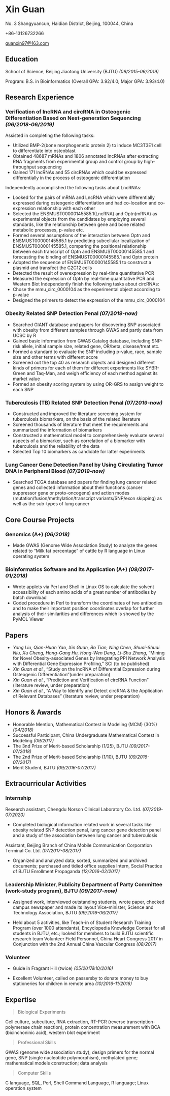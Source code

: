 # Xin Guan

No. 3 Shangyuancun, 
Haidian District, 
Beijing, 100044, China

+86-13126732266

guanxin97@163.com 

## Education

School of Science, Beijing Jiaotong University (BJTU) _(09/2015-06/2019)_ 

Program: B.S. in Bioinformatics (Overall GPA: 3.92/4.0; Major GPA: 3.93/4.0)

## Research Experience 

### Verification of lncRNA and circRNA in Osteogenic Differentiation Based on Next-generation Sequencing         _(06/2018-06/2019)_         
Assisted in completing the following tasks:
* Utilized BMP-2(bone morphogenetic protein 2) to induce MC3T3E1 cell to differentiate into osteoblast
* Obtained 48687 mRNAs and 1806 annotated lncRNAs after extracting RNA fragments from experimental group and control group by high-throughput sequencing
* Gained 171 lncRNAs and 55 circRNAs which could be expressed differentially in the process of osteogenic differentiation 

Independently accomplished the following tasks about LncRNAs:
* Looked for the pairs of mRNA and LncRNA which were differentially expressed during osteogenic differentiation and had co-location and co-expression relationship with each other
* Selected the ENSMUST00000145585.1(LncRNA) and Optn(mRNA) as experimental objects from the candidates by employing several standards, like the relationship between gene and bone related metabolic processes, p-value etc.
* Formed several assumptions of the interaction between Optn and ENSMUST00000145585.1 by predicting subcellular localization of ENSMUST00000145585.1, comparing the positional relationship between each transcript of Optn and ENSMUST00000145585.1 and forecasting the binding of ENSMUST00000145585.1 and Optn protein
* Adopted the sequence of ENSMUST00000145585.1 to construct a plasmid and transfect the C2C12 cells
* Detected the result of overexpression by real-time quantitative PCR
* Measured the expression of Optn by real-time quantitative PCR and Western Blot Independently finish the following tasks about circRNAs:
* Chose the mmu_circ_0000104 as the experimental object according to p-value
* Designed the primers to detect the expression of the mmu_circ_0000104

### Obesity Related SNP Detection Penal                                                                                _(07/2019-now)_ 
* Searched GIANT database and papers for discovering SNP associated with obesity from different samples through GWAS and partly data from UCSC by R
* Gained basic information from GWAS Catalog database, including SNP-risk allele, initial sample size, related gene, OR/beta, disease/treat etc.
* Formed a standard to evaluate the SNP including p-value, race, sample size and other terms with different score
* Screened out the top 40 as research objects and designed different kinds of primers for each of them for different experiments like SYBR-Green and Taq-Man, and weigh efficiency of each method against its market value
* Formed an obesity scoring system by using OR-GRS to assign weight to each SNP

### Tuberculosis (TB) Related SNP Detection Penal                                                                  _(07/2019-now)_
* Constructed and improved the literature screening system for tuberculosis biomarkers, on the basis of the related literature
* Screened thousands of literature that meet the requirements and summarized the information of biomarkers
* Constructed a mathematical model to comprehensively evaluate several aspects of a biomarker, such as correlation of a biomarker with tuberculosis and the reliability of the data
* Selected Top 10 biomarkers as candidate for latter experiments

### Lung Cancer Gene Detection Panel by Using Circulating Tumor DNA in Peripheral Blood                               _(07/2019-now)_
* Searched TCGA database and papers for finding lung cancer related genes and collected information about their functions (cancer suppressor gene or proto-oncogene) and action modes (mutation/fusion/methylation/transcript variants/SNP/exon skipping) as well as the sub-types of lung cancer
 
## Core Course Projects 

### Genomics (A+)                                                                                                       _(06/2018)_
* Made GWAS (Genome Wide Association Study) to analyze the genes related to “Milk fat percentage” of cattle by R language in Linux operating system

### Bioinformatics Software and Its Application (A+)                                                              _(09/2017-01/2018)_
* Wrote applets via Perl and Shell in Linux OS to calculate the solvent accessibility of each amino acids of a great number of antibodies by batch download
* Coded procedure in Perl to transform the coordinates of two antibodies and to make their important position coordinates overlap for further analysis of their similarities and differences which is showed by the PyMOL Viewer

## Papers
* *Yong Liu, Qian-Huan Yao, Xin Guan, Bo Tian, Ning Chen, Shuai-Shuai Niu, Xu Cheng, Hong-Gang Hu, Hong-Wen Deng, Li-Shu Zhang*, “Mining for Novel Obesity-associated Genes by Integrating PPI Network Analysis with Differential Gene Expression Profiling,” SCI (to be published)
* *Xin Guan et al.*, “Study on the lncRNA of Differential Expression during Osteogenic Differentiation”(under preparation)
* *Xin Guan et al.*, “Prediction and Verification of circRNA Function” (literature review, under preparation)
* *Xin Guan et al.*, “A Way to Identify and Detect circRNA & the Application of Relevant Databases” (literature review, under preparation)

## Honors & Awards 
* Honorable Mention, Mathematical Contest in Modeling (MCM) (30%)                                                        _(04/2018)_
* Successful Participant, China Undergraduate Mathematical Contest in Modeling                                          _(09/2017)_
* The 3nd Prize of Merit-based Scholarship (1/25), BJTU                                                          _(09/2017-07/2018)_
* The 2nd Prize of Merit-based Scholarship (1/10), BJTU                                                         _(09/2016-07/2017)_
* Merit Student, BJTU                                                                                            _(09/2016-07/2017)_

## Extracurricular Activities 

### Internship 

Research assistant, Chengdu Norson Clinical Laboratory Co. Ltd.         _(07/2019-07/2020)_

* Completed biological information related work in several tasks like obesity related SNP detection penal, lung cancer gene detection panel and a study of the association between lung cancer and tuberculosis 

Assistant, Beijing Branch of China Mobile Communication Corporation Terminal Co. Ltd.                           _(07/2017-08/2017)_

* Organized and analyzed data; sorted, summarized and archived documents; purchased and tidied office supplies Intern, Social Practice of BJTU Enrollment Propaganda                                                                                      _(12/2016-02/2017)_ 

### Leadership Minister, Publicity Department of Party Committee (work-study program), BJTU                         _(09/2017-now)_

* Assigned work, interviewed outstanding students, wrote paper, checked campus newspaper and made its layout Vice-minister, Science and Technology Association, BJTU                                                                                     _(09/2016-06/2017)_

* Held about 5 activities, like Teach-in of Student Research Training Program (over 1000 attendants), Encyclopedia Knowledge Contest for all students in BJTU, etc.; looked for members to build BJTU scientific research team Volunteer Field Personnel, China Heart Congress 2017 in Conjunction with the 2nd Annual China Vascular Congress                                                          _(08/2017)_

### Volunteer 

* Guide in Fragrant Hill (twice)                                                                          _(05/2017&10/2016)_ 

* Excellent Volunteer, called on passersby to donate money to buy stationeries for children in remote area       _(10/2016-11/2016)_

## Expertise

> Biological Experiments 

Cell culture, subculture, RNA extraction, RT-PCR (reverse transcription-polymerase chain reaction), protein concentration measurement with BCA (bicinchoninic acid), western blot experiment

> Professional Skills 

GWAS (genome wide association study); design primers for the normal gene, SNP (single nucleotide polymorphism), methylated gene; mathematical models construction; data analysis

> Computer Skills

C language, SQL, Perl, Shell Command Language, R language; Linux operation system
